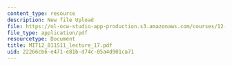 ```yaml
---
content_type: resource
description: New file Upload
file: https://ol-ocw-studio-app-production.s3.amazonaws.com/courses/12-811-tropical-meteorology-spring-2011/22266cb6e471e81bd74c05a4d901ca71_MIT12_811S11_lecture_17.pdf
file_type: application/pdf
resourcetype: Document
title: MIT12_811S11_lecture_17.pdf
uid: 22266cb6-e471-e81b-d74c-05a4d901ca71
---
```

